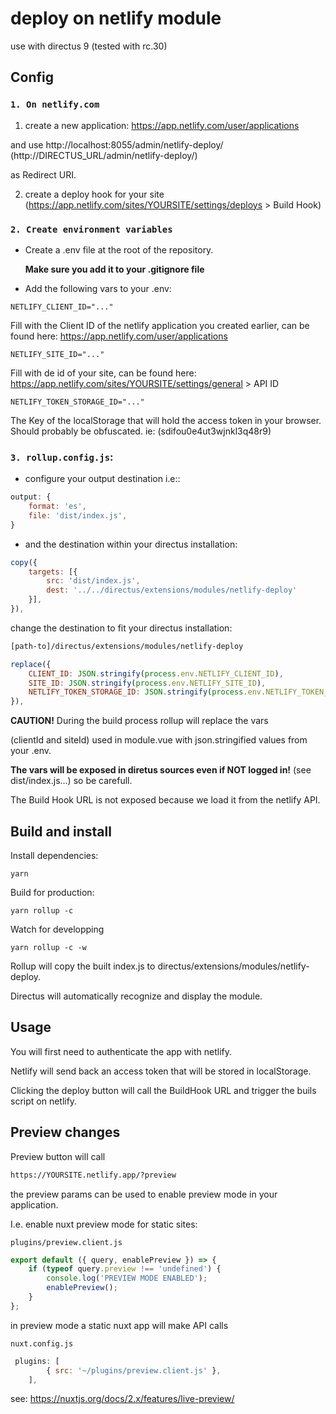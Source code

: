 # deploy on netlify module

use with directus 9 (tested with rc.30)

## Config

### `1. On netlify.com`

1. create a new application: https://app.netlify.com/user/applications

and use http://localhost:8055/admin/netlify-deploy/ (http://DIRECTUS_URL/admin/netlify-deploy/)

as Redirect URI.

2. create a deploy hook for your site (https://app.netlify.com/sites/YOURSITE/settings/deploys > Build Hook)

### `2. Create environment variables`

-   Create a .env file at the root of the repository.

    **Make sure you add it to your .gitignore file**

-   Add the following vars to your .env:

```
NETLIFY_CLIENT_ID="..."
```

Fill with the Client ID of the netlify application you created earlier, can be found here: https://app.netlify.com/user/applications

```
NETLIFY_SITE_ID="..."
```

Fill with de id of your site, can be found here: https://app.netlify.com/sites/YOURSITE/settings/general > API ID

```
NETLIFY_TOKEN_STORAGE_ID="..."
```

The Key of the localStorage that will hold the access token in your browser. Should probably be obfuscated. ie: (sdifou0e4ut3wjnkl3q48r9)

### `3. rollup.config.js`:

-   configure your output destination i.e::

```js
output: {
    format: 'es',
    file: 'dist/index.js',
}
```

-   and the destination within your directus installation:

```js
copy({
    targets: [{
        src: 'dist/index.js',
        dest: '../../directus/extensions/modules/netlify-deploy'
    }],
}),
```

change the destination to fit your directus installation:

```html
[path-to]/directus/extensions/modules/netlify-deploy
```

```js
replace({
    CLIENT_ID: JSON.stringify(process.env.NETLIFY_CLIENT_ID),
    SITE_ID: JSON.stringify(process.env.NETLIFY_SITE_ID),
    NETLIFY_TOKEN_STORAGE_ID: JSON.stringify(process.env.NETLIFY_TOKEN_STORAGE_ID),
}),
```

**CAUTION!**
During the build process rollup will replace the vars

(clientId and siteId) used in module.vue with json.stringified values from your .env.

**The vars will be exposed in diretus sources even if NOT logged in!**
(see dist/index.js...) so be carefull.

The Build Hook URL is not exposed because we load it from the netlify API.

## Build and install

Install dependencies:

```
yarn
```

Build for production:

```
yarn rollup -c
```

Watch for developping

```
yarn rollup -c -w
```

Rollup will copy the built index.js to directus/extensions/modules/netlify-deploy.

Directus will automatically recognize and display the module.

## Usage

You will first need to authenticate the app with netlify.

Netlify will send back an access token that will be stored in localStorage.

Clicking the deploy button will call the BuildHook URL and trigger the buils script on netlify.

## Preview changes

Preview button will call

```html
https://YOURSITE.netlify.app/?preview
```

the preview params can be used to enable preview mode in your application.

I.e. enable nuxt preview mode for static sites:

`plugins/preview.client.js`

```js
export default ({ query, enablePreview }) => {
    if (typeof query.preview !== 'undefined') {
        console.log('PREVIEW MODE ENABLED');
        enablePreview();
    }
};
```

in preview mode a static nuxt app will make API calls

`nuxt.config.js`

```js
 plugins: [
        { src: '~/plugins/preview.client.js' },
    ],

```

see: https://nuxtjs.org/docs/2.x/features/live-preview/
